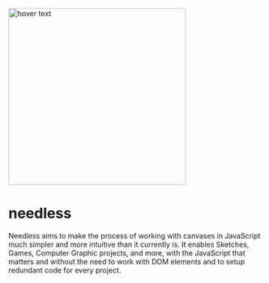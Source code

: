 <img src="https://umerkk164.github.io/needlessjs/src/logo/main.png" width="350" title="hover text"></img>
# needless
Needless aims to make the process of working with canvases in JavaScript much simpler and more intuitive than it currently is. It enables Sketches, Games, Computer Graphic projects, and more, with the JavaScript that matters and without the need to work with DOM elements and to setup redundant code for every project.
